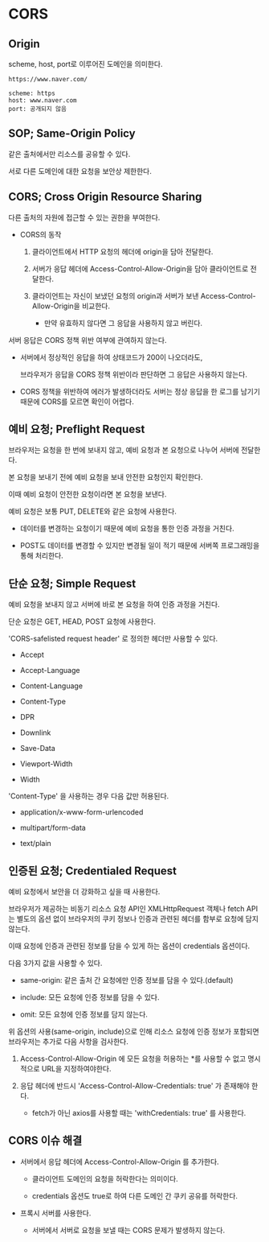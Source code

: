 # CORS

## Origin

scheme, host, port로 이루어진 도메인을 의미한다.

    https://www.naver.com/

    scheme: https
    host: www.naver.com
    port: 공개되지 않음

## SOP; Same-Origin Policy

같은 출처에서만 리소스를 공유할 수 있다.

서로 다른 도메인에 대한 요청을 보안상 제한한다.

## CORS; Cross Origin Resource Sharing

다른 출처의 자원에 접근할 수 있는 권한을 부여한다.

- CORS의 동작

  1. 클라이언트에서 HTTP 요청의 헤더에 origin을 담아 전달한다.

  2. 서버가 응답 헤더에 Access-Control-Allow-Origin을 담아 클라이언트로 전달한다.

  3. 클라이언트는 자신이 보냈던 요청의 origin과 서버가 보낸 Access-Control-Allow-Origin을 비교한다.

     - 만약 유효하지 않다면 그 응답을 사용하지 않고 버린다.

서버 응답은 CORS 정책 위반 여부에 관여하지 않는다.

- 서버에서 정상적인 응답을 하여 상태코드가 200이 나오더라도,

  브라우저가 응답을 CORS 정책 위반이라 판단하면 그 응답은 사용하지 않는다.

- CORS 정책을 위반하여 에러가 발생하더라도 서버는 정상 응답을 한 로그를 남기기 때문에 CORS를 모르면 확인이 어렵다.

## 예비 요청; Preflight Request

브라우저는 요청을 한 번에 보내지 않고, 예비 요청과 본 요청으로 나누어 서버에 전달한다.

본 요청을 보내기 전에 예비 요청을 보내 안전한 요청인지 확인한다.

이때 예비 요청이 안전한 요청이라면 본 요청을 보낸다.

예비 요청은 보통 PUT, DELETE와 같은 요청에 사용한다.

- 데이터를 변경하는 요청이기 때문에 예비 요청을 통한 인증 과정을 거친다.

- POST도 데이터를 변경할 수 있지만 변경될 일이 적기 때문에 서버쪽 프로그래밍을 통해 처리한다.

## 단순 요청; Simple Request

예비 요청을 보내지 않고 서버에 바로 본 요청을 하여 인증 과정을 거친다.

단순 요청은 GET, HEAD, POST 요청에 사용한다.

'CORS-safelisted request header' 로 정의한 헤더만 사용할 수 있다.

- Accept

- Accept-Language

- Content-Language

- Content-Type

- DPR

- Downlink

- Save-Data

- Viewport-Width

- Width

'Content-Type' 을 사용하는 경우 다음 값만 허용된다.

- application/x-www-form-urlencoded

- multipart/form-data

- text/plain

## 인증된 요청; Credentialed Request

예비 요청에서 보안을 더 강화하고 싶을 때 사용한다.

브라우저가 제공하는 비동기 리소스 요청 API인 XMLHttpRequest 객체나 fetch API는 별도의 옵션 없이 브라우저의 쿠키 정보나 인증과 관련된 헤더를 함부로 요청에 담지 않는다.

이때 요청에 인증과 관련된 정보를 담을 수 있게 하는 옵션이 credentials 옵션이다.

다음 3가지 값을 사용할 수 있다.

- same-origin: 같은 출처 간 요청에만 인증 정보를 담을 수 있다.(default)

- include: 모든 요청에 인증 정보를 담을 수 있다.

- omit: 모든 요청에 인증 정보를 담지 않는다.

위 옵션의 사용(same-origin, include)으로 인해 리소스 요청에 인증 정보가 포함되면 브라우저는 추가로 다음 사항을 검사한다.

1. Access-Control-Allow-Origin 에 모든 요청을 허용하는 \*를 사용할 수 없고 명시적으로 URL을 지정하여야한다.

2. 응답 헤더에 반드시 'Access-Control-Allow-Credentials: true' 가 존재해야 한다.

   - fetch가 아닌 axios를 사용할 때는 'withCredentials: true' 를 사용한다.

## CORS 이슈 해결

- 서버에서 응답 헤더에 Access-Control-Allow-Origin 를 추가한다.

  - 클라이언트 도메인의 요청을 허락한다는 의미이다.

  - credentials 옵션도 true로 하여 다른 도메인 간 쿠키 공유를 허락한다.

- 프록시 서버를 사용한다.

  - 서버에서 서버로 요청을 보낼 때는 CORS 문제가 발생하지 않는다.
